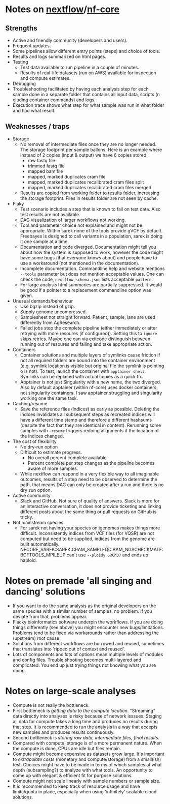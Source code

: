 # Notes on [nextflow](https://www.nextflow.io/)/[nf-core](https://nf-co.re/)

## Strengths
- Active and friendly community (developers and users).
- Frequent updates.
- Some pipelines allow different entry points (steps) and choice of tools.
- Results and logs summarized on html pages.
- Testing
  - Test data available to run pipeline in a couple of minutes. 
  - Results of real-life datasets (run on AWS) available for inspection and compute estimates.
- Debugging
 - Troubleshooting facilitated by having each analysis step for each sample done in a separate folder that contains all input data, scripts (n cluding container commands) and logs.
 - Execution trace shows what step for what sample was run in what folder and had what result.

## Weaknesses / traps
- Storage
  - No removal of intermediate files once they are no longer needed. The storage footprint per sample ballons. Here is an example where instead of 2 copies (input & output) we have 6 copies stored:
    - raw fastq file
    - trimmed fastq file
    - mapped bam file
    - mapped, marked duplicates cram file
    - mapped, marked duplicates recalibrated cram files split
    - mapped, marked duplicates recalibrated cram files merged
  - Results are copied from working folder to results folder, increasing the storage footprint. Files in results folder are not seen by cache.
- Flaky
  - Test scenario includes a step that is known to fail on test data. Also test results are not available.
  - DAG visualization of larger workflows not working.
  - Tool and parameter choice not explained and might not be appropriate. Within sarek none of the tools provide gVCF by default. Freebayes is designed to call variants in a population, sarek is doing it one sample at a time.
  - Documentation and code diverged. Documentation might tell you about how the system is supposed to work, however the code might have some bugs (that everyone knows about) and people have to use a workaround (not mentioned in the documentation).
  - Incomplete documentation. Commandline help and website mentions `--tools` parameter but does not mention acceptable values. One can check the code, `nextflow_schema.json` lists acceptable `pattern`.
  - For large analysis html summaries are partially suppressed. It would be good if a pointer to a replacement commandline option was given.
- Unusual demands/behaviour
  - Use bgzip instead of gzip.
  - Supply genome uncompressed.
  - Samplesheet not straight forward. Patient, sample, lane are used differently from AgResearch.
  - Failed jobs stop the complete pipeline (either immediately or after retrying with more resoures (if configured)). Setting this to `ignore` skips retries. Maybe one can via exitcode distinguish between running out of resoures and failing and take appropriate action.
- Containers
  - Container solutions and multiple layers of symlinks cause friction if not all required folders are bound into the container environment (e.g. symlink location is visible but original file the symlink is pointing o is not). To test, launch the container with `apptainer shell`. Symlinks can be replaced with actual copies as a quick fix.
  - Apptainer is not just Singularity with a new name, the two diverged. Also by default apptainer (within nf-core) uses docker containers, not singularity containers. I saw apptainer struggling and singularity working one the same task.
- Caching/resume
  - Save the reference files (indices) as early as possible. Deleting the indices invalidates all subsequent steps as recreated indices will have a different time stamp and therefore a different hashsums (despite the fact that they are identical in content). Rerunning some samples with `-resume` triggers redoing alignments if the location of the indices changed.
- The cost of flexibility
  - No dry-run option
  - Difficult to estimate progress.
    - No overall percent complete available
    - Percent complete per step changes as the pipeline becomes aware of more samples.
  - While nextflow can respond in a very flexible way to all imaginable outcomes, results of a step need to be observed to determine the path, that means DAG can only be created after a run and there is no dry_run option.
- Active community
  - Slack and GitHub. Not sure of quality of answers. Slack is more for an interactive conversation, it does not provide ticketing and linking different posts about the same thing or pull requests on GitHub is tricky.
- Not mainstream species
  - For sarek not having your species on igenomes makes things more difficult. Inconsistently indices from VCF files (for VQSR) are not computed but need to be supplied, indices from the genome are built automatically. NFCORE_SAREK:SAREK:CRAM_SAMPLEQC:BAM_NGSCHECKMATE:BCFTOOLS_MPILEUP can't use `--ploidy GRCh37` and ends up haploid.

# Notes on premade 'all singing and dancing' solutions
- If you want to do the same analysis as the original developers on the same species with a similar number of samples, no problem. If you deviate from that, problems appear.
- Flacky bioinformatics software underpin the workflows. If you are doing things differently (see above) you might encounter new bugs/limitations. Problems tend to be fixed via workarounds rather than addressing the (upstream) root cause.
- Solutions from different workflows are borrowed and reused, sometimes that translates into 'ripped out of context and reused'.
- Lots of components and lots of options mean multiple levels of modules and config files. Trouble shooting becomes multi-layered and complicated. You end up just trying things not knowing what you are doing.

# Notes on large-scale analyses
- Compute is not really the bottleneck.
- First bottleneck is *getting data to the compute location*. "Streaming" data directly into analyses is risky because of network isssues. Staging all data for compute takes a long time and produces no results during that step. It is recommended to run the analysis in a way that accepts new samples and produces results continuously.
- Second bottleneck is *storing raw data, intermediate files, final results*.
- Compared with compute, storage is of a more permanent nature. When the compute is done, CPUs are idle but files remain.
- Compute might become expensive as datasets grow large. It's important to *extrapolate costs* (monetary and compute/storage) from a small(ish) test. Choices might have to be made in terms of which samples at what depth (subsampling?) to analyze with what tools. An opportunity to come up with elegant & efficient fit for purpose solutions.
- Compute might not scale linearly with sample numbers or sample size.
- It is recommended to keep track of resource usage and have limits/quota in place, especially when using 'infinitely' scalable cloud solutions.

